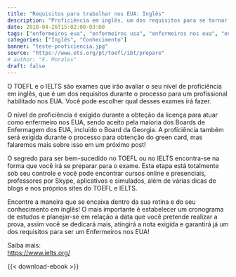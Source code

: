 ```yaml
---
title: "Requisitos para trabalhar nos EUA: Inglês"
description: "Proficiência em inglês, um dos requisitos para se tornar enfermeiros nos EUA."
date: 2018-04-26T15:02:00-03:00
tags: ["enfermeiros eua", "enfermeiros usa", "enfermeiros nos eua", "enfermagem sem fronteiras", "nurse usa", "international nurses", "foreign nurses", "home care", "nclex", "cgfns", "TOEFL", "TOEFL preparation", "toefl test", "IELTS", "IELTS preparation", "IELTS test"]
categories: ["Inglês", "Conhecimento"]
banner: "teste-proficiencia.jpg"
source: "https://www.ets.org/pt/toefl/ibt/prepare"
# author: "F. Morales"
draft: false
---
```


O TOEFL e o IELTS são exames que irão avaliar o seu nível de proficiência em inglês, que é um dos requisitos durante o processo para um profissional habilitado nos EUA. Você pode escolher qual desses exames irá fazer.

O nível de proficiência é exigido durante a obteção da licença para atuar como enfermeiro nos EUA, sendo aceito pela maioria dos Boards de Enfermagem dos EUA, incluído o Board da Georgia. A proficiência também será exigida durante o processo para obtenção do green card, mas falaremos mais sobre isso em um próximo post!

O segredo para ser bem-sucedido no TOEFL ou no IELTS encontra-se na forma que você irá se preparar para o exame. Esta etapa está totalmente sob seu controle e você pode encontrar cursos online e presenciais, professores por Skype, aplicativos e simulados, além de várias dicas de blogs e nos próprios sites do TOEFL e IELTS.

Encontre a maneira que se encaixa dentro da sua rotina e do seu conhecimento em inglês! O mais importante é estabelecer um cronograma de estudos e planejar-se em relação a data que você pretende realizar a prova, assim você se dedicará mais, atingirá a nota exigida e garantirá já um dos requisitos para ser um Enfermeiros nos EUA!

Saiba mais:  
<https://www.ielts.org/>

{{< download-ebook >}}
